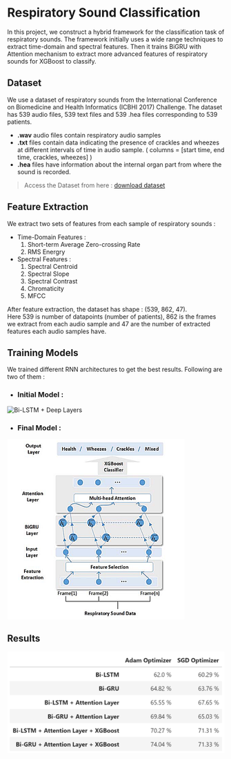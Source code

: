 # **Respiratory Sound Classification**
In this project, we construct a hybrid framework for the
classification task of respiratory sounds. The framework 
initially uses a wide range techniques to extract time-domain
and spectral features. Then it trains BiGRU with Attention
mechanism to extract more advanced features of respiratory
sounds for XGBoost to classify.

## **Dataset**
We use a dataset of respiratory sounds from the International Conference on Biomedicine and Health Informatics (ICBHI 2017) Challenge.
The dataset has 539 audio files, 539 text files and 539 .hea files corresponding to 539 patients.
* __.wav__ audio files contain respiratory audio samples
* __.txt__ files contain data indicating the presence of crackles and wheezes at different intervals of time in audio sample. ( columns = [start time, end time, crackles, wheezes] )
* __.hea__ files have information about the internal organ part from where the sound is recorded.

> Access the Dataset from here : [download dataset](https://bhichallenge.med.auth.gr/sites/default/files/ICBHI_public_dataset.zip)


## **Feature Extraction**
We extract two sets of features from each sample of respiratory sounds :
* Time-Domain Features :
    1. Short-term Average Zero-crossing Rate
    2. RMS Energry
* Spectral Features :
    1. Spectral Centroid
    2. Spectral Slope
    3. Spectral Contrast
    4. Chromaticity
    5. MFCC

After feature extraction, the dataset has shape : (539, 862, 47).\
Here 539 is number of datapoints (number of patients), 862 is the frames we extract from each audio sample and 47 are the number of extracted features each audio samples have.

## **Training Models**
We trained different RNN architectures to get the best results. Following are two of them :

* <h3>Initial Model :</h3>
![Bi-LSTM + Deep Layers](./model_imgs/biGRU_model1_adam.png)

* <h3>Final Model :</h3>
![Bi-LSTM + Deep Layers + Attention Layer](./model_imgs/final_model.png)

## **Results**
![Bi-LSTM + Deep Layers + Attention Layer](./model_imgs/results.png)
